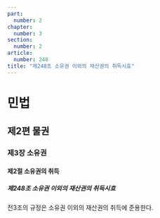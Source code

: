 ```yaml
---
part:
  number: 2
chapter:
  number: 3
section:
  number: 2
article:
  number: 248
title: "제248조 소유권 이외의 재산권의 취득시효"
---
```

# 민법

## 제2편 물권

### 제3장 소유권

#### 제2절 소유권의 취득

##### 제248조 소유권 이외의 재산권의 취득시효

전3조의 규정은 소유권 이외의 재산권의 취득에 준용한다.
